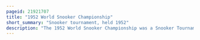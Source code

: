 ```yaml
---
pageid: 21921707
title: "1952 World Snooker Championship"
short_summary: "Snooker tournament, held 1952"
description: "The 1952 World Snooker Championship was a Snooker Tournament that took Place between 25 february and 8 March 1952 at Houldsworth Hall in Manchester England. The Event had only two Entries australian Horace Lindrum and new Zealander Clark Mcconachy. Due to a Dispute between the professional Billiards Players' Association and the Billiards Association and control Council most Players have withdrew from the Event. The Bacc thought the Championship was primarily about Honour, and financial Consideration should come second, whilst the Pbpa Disagreed. The Pbpa established an alternative'world Championship' called the Pbpa Snooker Championship which later became the official World Championship as the World professional Match-Play Championship."
---
```

